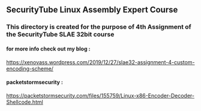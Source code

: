 ## SecurityTube Linux Assembly Expert Course

### This directory is created for the purpose of 4th Assignment of the SecurityTube SLAE 32bit course

#### for more info check out my blog :

https://xenovass.wordpress.com/2019/12/27/slae32-assignment-4-custom-encoding-scheme/

#### packetstormsecurity :

https://packetstormsecurity.com/files/155759/Linux-x86-Encoder-Decoder-Shellcode.html
